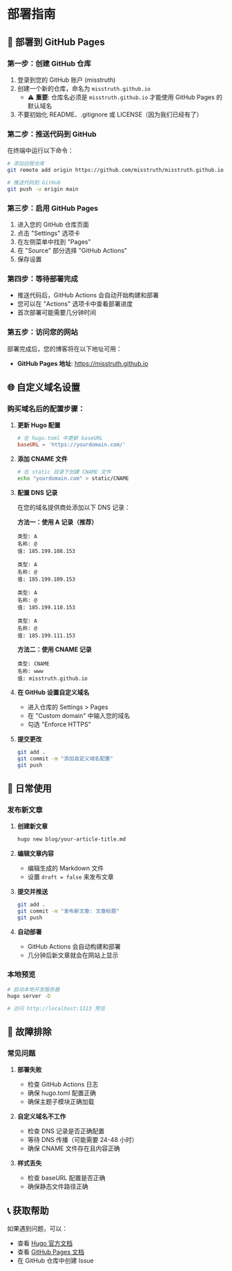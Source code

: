 # 部署指南

## 🚀 部署到 GitHub Pages

### 第一步：创建 GitHub 仓库

1. 登录到您的 GitHub 账户 (misstruth)
2. 创建一个新的仓库，命名为 `misstruth.github.io`
   - ⚠️ **重要**: 仓库名必须是 `misstruth.github.io` 才能使用 GitHub Pages 的默认域名
3. 不要初始化 README、.gitignore 或 LICENSE（因为我们已经有了）

### 第二步：推送代码到 GitHub

在终端中运行以下命令：

```bash
# 添加远程仓库
git remote add origin https://github.com/misstruth/misstruth.github.io.git

# 推送代码到 GitHub
git push -u origin main
```

### 第三步：启用 GitHub Pages

1. 进入您的 GitHub 仓库页面
2. 点击 "Settings" 选项卡
3. 在左侧菜单中找到 "Pages"
4. 在 "Source" 部分选择 "GitHub Actions"
5. 保存设置

### 第四步：等待部署完成

- 推送代码后，GitHub Actions 会自动开始构建和部署
- 您可以在 "Actions" 选项卡中查看部署进度
- 首次部署可能需要几分钟时间

### 第五步：访问您的网站

部署完成后，您的博客将在以下地址可用：
- **GitHub Pages 地址**: https://misstruth.github.io

## 🌐 自定义域名设置

### 购买域名后的配置步骤：

1. **更新 Hugo 配置**
   ```toml
   # 在 hugo.toml 中更新 baseURL
   baseURL = 'https://yourdomain.com/'
   ```

2. **添加 CNAME 文件**
   ```bash
   # 在 static 目录下创建 CNAME 文件
   echo "yourdomain.com" > static/CNAME
   ```

3. **配置 DNS 记录**
   
   在您的域名提供商处添加以下 DNS 记录：
   
   **方法一：使用 A 记录（推荐）**
   ```
   类型: A
   名称: @
   值: 185.199.108.153
   
   类型: A
   名称: @
   值: 185.199.109.153
   
   类型: A
   名称: @
   值: 185.199.110.153
   
   类型: A
   名称: @
   值: 185.199.111.153
   ```
   
   **方法二：使用 CNAME 记录**
   ```
   类型: CNAME
   名称: www
   值: misstruth.github.io
   ```

4. **在 GitHub 设置自定义域名**
   - 进入仓库的 Settings > Pages
   - 在 "Custom domain" 中输入您的域名
   - 勾选 "Enforce HTTPS"

5. **提交更改**
   ```bash
   git add .
   git commit -m "添加自定义域名配置"
   git push
   ```

## 📝 日常使用

### 发布新文章

1. **创建新文章**
   ```bash
   hugo new blog/your-article-title.md
   ```

2. **编辑文章内容**
   - 编辑生成的 Markdown 文件
   - 设置 `draft = false` 来发布文章

3. **提交并推送**
   ```bash
   git add .
   git commit -m "发布新文章: 文章标题"
   git push
   ```

4. **自动部署**
   - GitHub Actions 会自动构建和部署
   - 几分钟后新文章就会在网站上显示

### 本地预览

```bash
# 启动本地开发服务器
hugo server -D

# 访问 http://localhost:1313 预览
```

## 🔧 故障排除

### 常见问题

1. **部署失败**
   - 检查 GitHub Actions 日志
   - 确保 hugo.toml 配置正确
   - 确保主题子模块正确加载

2. **自定义域名不工作**
   - 检查 DNS 记录是否正确配置
   - 等待 DNS 传播（可能需要 24-48 小时）
   - 确保 CNAME 文件存在且内容正确

3. **样式丢失**
   - 检查 baseURL 配置是否正确
   - 确保静态文件路径正确

## 📞 获取帮助

如果遇到问题，可以：
- 查看 [Hugo 官方文档](https://gohugo.io/documentation/)
- 查看 [GitHub Pages 文档](https://docs.github.com/en/pages)
- 在 GitHub 仓库中创建 Issue
